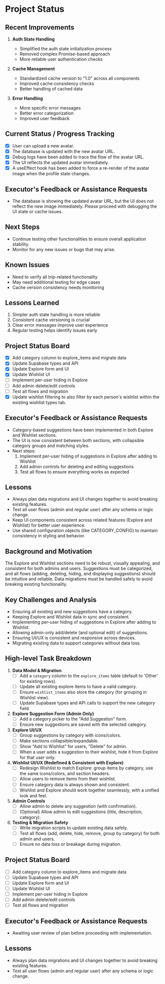 # Project Status

## Recent Improvements
1. **Auth State Handling**
   - Simplified the auth state initialization process
   - Removed complex Promise-based approach
   - More reliable user authentication checks

2. **Cache Management**
   - Standardized cache version to "1.0" across all components
   - Improved cache consistency checks
   - Better handling of cached data

3. **Error Handling**
   - More specific error messages
   - Better error categorization
   - Improved user feedback

## Current Status / Progress Tracking
- [x] User can upload a new avatar.
- [x] The database is updated with the new avatar URL.
- [x] Debug logs have been added to trace the flow of the avatar URL.
- [x] The UI reflects the updated avatar immediately.
- [x] A useEffect hook has been added to force a re-render of the avatar image when the profile state changes.

## Executor's Feedback or Assistance Requests
- The database is showing the updated avatar URL, but the UI does not reflect the new image immediately. Please proceed with debugging the UI state or cache issues.

## Next Steps
- Continue testing other functionalities to ensure overall application stability.
- Monitor for any new issues or bugs that may arise.

## Known Issues
- Need to verify all trip-related functionality
- May need additional testing for edge cases
- Cache version consistency needs monitoring

## Lessons Learned
1. Simpler auth state handling is more reliable
2. Consistent cache versioning is crucial
3. Clear error messages improve user experience
4. Regular testing helps identify issues early

## Project Status Board

- [x] Add category column to explore_items and migrate data
- [x] Update Supabase types and API
- [x] Update Explore form and UI
- [x] Update Wishlist UI
- [ ] Implement per-user hiding in Explore
- [ ] Add admin delete/edit controls
- [ ] Test all flows and migration
- [x] Update wishlist filtering to also filter by each person's wishlist within the existing wishlist types tab.

## Executor's Feedback or Assistance Requests

- Category-based suggestions have been implemented in both Explore and Wishlist sections.
- The UI is now consistent between both sections, with collapsible category groups and matching styles.
- Next steps:
  1. Implement per-user hiding of suggestions in Explore after adding to Wishlist
  2. Add admin controls for deleting and editing suggestions
  3. Test all flows to ensure everything works as expected

## Lessons
- Always plan data migrations and UI changes together to avoid breaking existing features.
- Test all user flows (admin and regular user) after any schema or logic change.
- Keep UI components consistent across related features (Explore and Wishlist) for better user experience.
- Use shared configuration objects (like CATEGORY_CONFIG) to maintain consistency in styling and behavior.

## Background and Motivation

The Explore and Wishlist sections need to be robust, visually appealing, and consistent for both admins and users. Suggestions must be categorized, and all flows (adding, deleting, hiding, and displaying suggestions) should be intuitive and reliable. Data migrations must be handled safely to avoid breaking existing functionality.

## Key Challenges and Analysis
- Ensuring all existing and new suggestions have a category.
- Keeping Explore and Wishlist data in sync and consistent.
- Implementing per-user hiding of suggestions in Explore after adding to Wishlist.
- Allowing admin-only add/delete (and optional edit) of suggestions.
- Ensuring UI/UX is consistent and responsive across devices.
- Migrating existing data to support categories without data loss.

## High-level Task Breakdown

1. **Data Model & Migration**
   - [ ] Add a `category` column to the `explore_items` table (default to 'Other' for existing rows).
   - [ ] Update all existing explore items to have a valid category.
   - [ ] Ensure `wishlist_items` also store the category (for grouping in Wishlist view).
   - [ ] Update Supabase types and API calls to support the new category field.

2. **Explore Suggestion Form (Admin Only)**
   - [ ] Add a category picker to the "Add Suggestion" form.
   - [ ] Ensure new suggestions are saved with the selected category.

3. **Explore UI/UX**
   - [ ] Group suggestions by category with icons/colors.
   - [ ] Make sections collapsible/expandable.
   - [ ] Show "Add to Wishlist" for users, "Delete" for admin.
   - [ ] When a user adds a suggestion to their wishlist, hide it from Explore for that user only.

4. **Wishlist UI/UX (Redefined & Consistent with Explore)**
   - [ ] Redesign Wishlist to match Explore: group items by category, use the same icons/colors, and section headers.
   - [ ] Allow users to remove items from their wishlist.
   - [ ] Ensure category data is always shown and consistent.
   - [ ] Wishlist and Explore should work together seamlessly, with a unified look and feel.

5. **Admin Controls**
   - [ ] Allow admin to delete any suggestion (with confirmation).
   - [ ] (Optional) Allow admin to edit suggestions (title, description, category).

6. **Testing & Migration Safety**
   - [ ] Write migration scripts to update existing data safely.
   - [ ] Test all flows (add, delete, hide, remove, group by category) for both admin and users.
   - [ ] Ensure no data loss or breakage during migration.

## Project Status Board

- [ ] Add category column to explore_items and migrate data
- [ ] Update Supabase types and API
- [ ] Update Explore form and UI
- [ ] Update Wishlist UI
- [ ] Implement per-user hiding in Explore
- [ ] Add admin delete/edit controls
- [ ] Test all flows and migration

## Executor's Feedback or Assistance Requests

- Awaiting user review of plan before proceeding with implementation.

## Lessons
- Always plan data migrations and UI changes together to avoid breaking existing features.
- Test all user flows (admin and regular user) after any schema or logic change. 